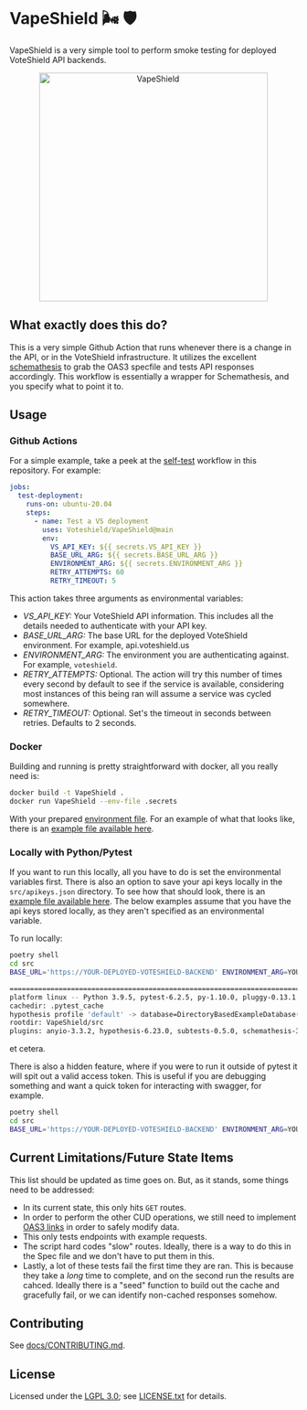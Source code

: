 # VapeShield 🌬️ 🛡️

VapeShield is a very simple tool to perform smoke testing for deployed VoteShield API backends. 

<p align="center"><img src="https://raw.githubusercontent.com/Voteshield/VapeShield/feature/vapeshield_art/docs/vape_shield.png" alt="VapeShield" title="Image credit @approtis" width="400"/></p>

## What exactly does this do?

This is a very simple Github Action that runs whenever there is a change in the API, or in the VoteShield infrastructure. It utilizes the excellent [schemathesis](https://github.com/schemathesis/schemathesis) to grab the OAS3 specfile and tests API responses accordingly. This workflow is essentially a wrapper for Schemathesis, and you specify what to point it to.

## Usage 

### Github Actions

For a simple example, take a peek at the [self-test](https://github.com/Voteshield/VapeShield/blob/main/.github/workflows/self-test.yaml) workflow in this repository. For example:

```yaml
jobs:
  test-deployment:
    runs-on: ubuntu-20.04
    steps:
      - name: Test a VS deployment
        uses: Voteshield/VapeShield@main
        env:
          VS_API_KEY: ${{ secrets.VS_API_KEY }}
          BASE_URL_ARG: ${{ secrets.BASE_URL_ARG }}
          ENVIRONMENT_ARG: ${{ secrets.ENVIRONMENT_ARG }}
          RETRY_ATTEMPTS: 60
          RETRY_TIMEOUT: 5
```

This action takes three arguments as environmental variables:

- *VS_API_KEY:* Your VoteShield API information. This includes all the details needed to authenticate with your API key.
- *BASE_URL_ARG:* The base URL for the deployed VoteShield environment. For example, api.voteshield.us
- *ENVIRONMENT_ARG:* The environment you are authenticating against. For example, `voteshield`.
- *RETRY_ATTEMPTS:* Optional. The action will try this number of times every second by default to see if the service is available, considering most instances of this being ran will assume a service was cycled somewhere.
- *RETRY_TIMEOUT:* Optional. Set's the timeout in seconds between retries. Defaults to 2 seconds.

### Docker

Building and running is pretty straightforward with docker, all you really need is:

```sh
docker build -t VapeShield .
docker run VapeShield --env-file .secrets
```

With your prepared [environment file](https://docs.docker.com/compose/environment-variables/#the-env-file). For an example of what that looks like, there is an [example file available here](https://github.com/Voteshield/VapeShield/blob/main/.secrets.example).

### Locally with Python/Pytest

If you want to run this locally, all you have to do is set the environmental variables first. There is also an option to save your api keys locally in the `src/apikeys.json` directory. To see how that should look, there is an [example file available here](https://github.com/Voteshield/VapeShield/blob/main/src/apikeys.example.json). The below examples assume that you have the api keys stored locally, as they aren't specified as an environmental variable.

To run locally:

```sh
poetry shell
cd src
BASE_URL='https://YOUR-DEPLOYED-VOTESHIELD-BACKEND' ENVIRONMENT_ARG=YOUR-ENVIRONMENT-FRIENDLY-NAME  pytest -v vape.py

========================================================================== test session starts ==========================================================================
platform linux -- Python 3.9.5, pytest-6.2.5, py-1.10.0, pluggy-0.13.1 -- VapeShield/.venv/bin/python
cachedir: .pytest_cache
hypothesis profile 'default' -> database=DirectoryBasedExampleDatabase('VapeShield/src/.hypothesis/examples')
rootdir: VapeShield/src
plugins: anyio-3.3.2, hypothesis-6.23.0, subtests-0.5.0, schemathesis-3.10.0
```

et cetera. 

There is also a hidden feature, where if you were to run it outside of pytest it will spit out a valid access token. This is useful if you are debugging something and want a quick token for interacting with swagger, for example.

```sh
poetry shell
cd src
BASE_URL='https://YOUR-DEPLOYED-VOTESHIELD-BACKEND' ENVIRONMENT_ARG=YOUR-ENVIRONMENT-FRIENDLY-NAME  python vape.py
```


## Current Limitations/Future State Items

This list should be updated as time goes on. But, as it stands, some things need to be addressed:

- In its current state, this only hits `GET` routes.
- In order to perform the other CUD operations, we still need to implement [OAS3 links](https://swagger.io/docs/specification/links/) in order to safely modify data.
- This only tests endpoints with example requests. 
- The script hard codes "slow" routes. Ideally, there is a way to do this in the Spec file and we don't have to put them in this.
- Lastly, a lot of these tests fail the first time they are ran. This is because they take a _long_ time to complete, and on the second run the results are cahced. Ideally there is a "seed" function to build out the cache and gracefully fail, or we can identify non-cached responses somehow. 

## Contributing

See [docs/CONTRIBUTING.md](./docs/CONTRIBUTING.md).

## License

Licensed under the [LGPL 3.0](https://www.gnu.org/licenses/lgpl-3.0.en.html); see [LICENSE.txt](./LICENSE.txt) for details.
